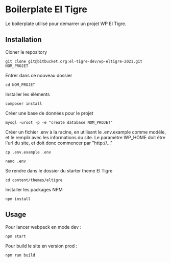 # Boilerplate El Tigre

Le boilerplate utilisé pour démarrer un projet WP El Tigre.

## Installation

Cloner le repository

```
git clone git@bitbucket.org:el-tigre-dev/wp-eltigre-2021.git NOM_PROJET
```

Entrer dans ce nouveau dossier

```
cd NOM_PROJET
```

Installer les éléments

```
composer install
```

Créer une base de données pour le projet

```
mysql -uroot -p -e "create database NOM_PROJET"
```

Créer un fichier .env à la racine, en utilisant le .env.example comme modèle, et le remplir avec les informations du site. Le paramètre WP_HOME doit être l'url du site, et doit donc commencer par "http://..."

```
cp .env.example .env

nano .env
```

Se rendre dans le dossier du starter theme El Tigre

```
cd content/themes/eltigre
```

Installer les packages NPM

```
npm install
```

## Usage

Pour lancer webpack en mode dev : 

```
npm start
```

Pour build le site en version prod : 

```
npm run build
```